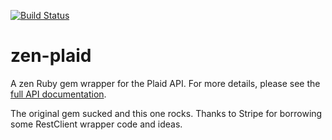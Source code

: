 [![Build Status](https://travis-ci.org/seanmccann/zen-plaid.svg)](https://travis-ci.org/seanmccann/zen-plaid)

# zen-plaid

A zen Ruby gem wrapper for the Plaid API. For more details, please see the [full API documentation](https://plaid.com/docs).

The original gem sucked and this one rocks. Thanks to Stripe for borrowing some RestClient wrapper code and ideas.
